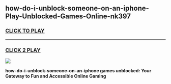 
## how-do-i-unblock-someone-on-an-iphone-Play-Unblocked-Games-Online-nk397
<h3>
<a href="https://premium76.site?title=how-do-i-unblock-someone-on-an-iphone&ref=25A">CLICK TO PLAY</a></h3>
<hr>

<h3>
<a href="https://premium76.site?title=how-do-i-unblock-someone-on-an-iphone&ref=25A">CLICK 2 PLAY</a>
  
</h3>

<a href="https://premium76.site?title=how-do-i-unblock-someone-on-an-iphone&ref=25A"><img src="https://clearcache.store/games.png"></a>


**how-do-i-unblock-someone-on-an-iphone games unblocked: Your Gateway to Fun and Accessible Online Gaming**
